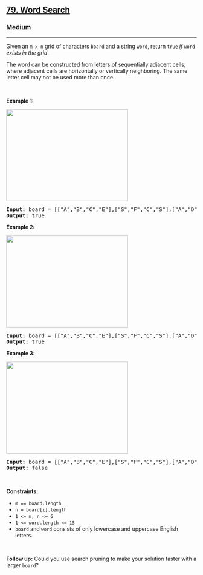 <h2><a href="https://leetcode.com/problems/word-search/">79. Word Search</a></h2><h3>Medium</h3><hr><div style="user-select: auto;"><p style="user-select: auto;">Given an <code style="user-select: auto;">m x n</code> grid of characters <code style="user-select: auto;">board</code> and a string <code style="user-select: auto;">word</code>, return <code style="user-select: auto;">true</code> <em style="user-select: auto;">if</em> <code style="user-select: auto;">word</code> <em style="user-select: auto;">exists in the grid</em>.</p>

<p style="user-select: auto;">The word can be constructed from letters of sequentially adjacent cells, where adjacent cells are horizontally or vertically neighboring. The same letter cell may not be used more than once.</p>

<p style="user-select: auto;">&nbsp;</p>
<p style="user-select: auto;"><strong style="user-select: auto;">Example 1:</strong></p>
<img alt="" src="https://assets.leetcode.com/uploads/2020/11/04/word2.jpg" style="width: 322px; height: 242px; user-select: auto;">
<pre style="user-select: auto;"><strong style="user-select: auto;">Input:</strong> board = [["A","B","C","E"],["S","F","C","S"],["A","D","E","E"]], word = "ABCCED"
<strong style="user-select: auto;">Output:</strong> true
</pre>

<p style="user-select: auto;"><strong style="user-select: auto;">Example 2:</strong></p>
<img alt="" src="https://assets.leetcode.com/uploads/2020/11/04/word-1.jpg" style="width: 322px; height: 242px; user-select: auto;">
<pre style="user-select: auto;"><strong style="user-select: auto;">Input:</strong> board = [["A","B","C","E"],["S","F","C","S"],["A","D","E","E"]], word = "SEE"
<strong style="user-select: auto;">Output:</strong> true
</pre>

<p style="user-select: auto;"><strong style="user-select: auto;">Example 3:</strong></p>
<img alt="" src="https://assets.leetcode.com/uploads/2020/10/15/word3.jpg" style="width: 322px; height: 242px; user-select: auto;">
<pre style="user-select: auto;"><strong style="user-select: auto;">Input:</strong> board = [["A","B","C","E"],["S","F","C","S"],["A","D","E","E"]], word = "ABCB"
<strong style="user-select: auto;">Output:</strong> false
</pre>

<p style="user-select: auto;">&nbsp;</p>
<p style="user-select: auto;"><strong style="user-select: auto;">Constraints:</strong></p>

<ul style="user-select: auto;">
	<li style="user-select: auto;"><code style="user-select: auto;">m == board.length</code></li>
	<li style="user-select: auto;"><code style="user-select: auto;">n = board[i].length</code></li>
	<li style="user-select: auto;"><code style="user-select: auto;">1 &lt;= m, n &lt;= 6</code></li>
	<li style="user-select: auto;"><code style="user-select: auto;">1 &lt;= word.length &lt;= 15</code></li>
	<li style="user-select: auto;"><code style="user-select: auto;">board</code> and <code style="user-select: auto;">word</code> consists of only lowercase and uppercase English letters.</li>
</ul>

<p style="user-select: auto;">&nbsp;</p>
<p style="user-select: auto;"><strong style="user-select: auto;">Follow up:</strong> Could you use search pruning to make your solution faster with a larger <code style="user-select: auto;">board</code>?</p>
</div>